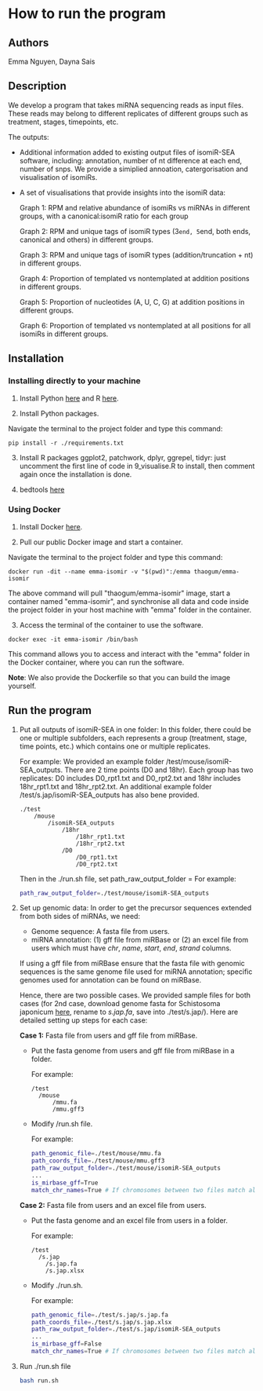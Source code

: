 # How to run the program

## Authors

Emma Nguyen, Dayna Sais

## Description

We develop a program that takes miRNA sequencing reads as input files. These reads may belong to different replicates of different groups such as treatment, stages, timepoints, etc.

The outputs:

- Additional information added to existing output files of isomiR-SEA software, including: annotation, number of nt difference at each end, number of snps. We provide a simiplied annoation, catergorisation and visualisation of isomiRs.

- A set of visualisations that provide insights into the isomiR data:

  Graph 1: RPM and relative abundance of isomiRs vs miRNAs in different groups, with a canonical:isomiR ratio for each group

  Graph 2: RPM and unique tags of isomiR types (3`end, 5`end, both ends, canonical and others) in different groups.

  Graph 3: RPM and unique tags of isomiR types (addition/truncation + nt) in different groups.

  Graph 4: Proportion of templated vs nontemplated at addition positions in different groups.

  Graph 5: Proportion of nucleotides (A, U, C, G) at addition positions in different groups.

  Graph 6: Proportion of templated vs nontemplated at all positions for all isomiRs in different groups.

## Installation

### Installing directly to your machine

1. Install Python [here](https://www.python.org/downloads/) and R [here](https://cran.r-project.org/).

2. Install Python packages.

Navigate the terminal to the project folder and type this command:

```
pip install -r ./requirements.txt
```

3. Install R packages ggplot2, patchwork, dplyr, ggrepel, tidyr: just uncomment the first line of code in 9_visualise.R to install, then comment again once the installation is done.

4. bedtools [here](https://bedtools.readthedocs.io/en/latest/content/installation.html)

### Using Docker

1. Install Docker [here](https://docs.docker.com/engine/install/).

2. Pull our public Docker image and start a container.

Navigate the terminal to the project folder and type this command:

```
docker run -dit --name emma-isomir -v "$(pwd)":/emma thaogum/emma-isomir
```

The above command will pull "thaogum/emma-isomir" image, start a container named "emma-isomir", and synchronise all data and code inside the project folder in your host machine with "emma" folder in the container.

3. Access the terminal of the container to use the software.

```
docker exec -it emma-isomir /bin/bash
```

This command allows you to access and interact with the "emma" folder in the Docker container, where you can run the software.

**Note**: We also provide the Dockerfile so that you can build the image yourself.

## Run the program

1.  Put all outputs of isomiR-SEA in one folder: In this folder, there could be one or multiple subfolders, each represents a group (treatment, stage, time points, etc.) which contains one or multiple replicates.

    For example: We provided an example folder /test/mouse/isomiR-SEA_outputs. There are 2 time points (D0 and 18hr). Each group has two replicates: D0 includes D0_rpt1.txt and D0_rpt2.txt and 18hr includes 18hr_rpt1.txt and 18hr_rpt2.txt. An additional example folder /test/s.jap/isomiR-SEA_outputs has also bene provided.

    ```
    ./test
        /mouse
            /isomiR-SEA_outputs
                /18hr
                    /18hr_rpt1.txt
                    /18hr_rpt2.txt
                /D0
                    /D0_rpt1.txt
                    /D0_rpt2.txt
    ```

    Then in the ./run.sh file, set path_raw_output_folder = <path to that folder>
    For example:

    ```bash
    path_raw_output_folder=./test/mouse/isomiR-SEA_outputs
    ```

2.  Set up genomic data: In order to get the precursor sequences extended from both sides of miRNAs, we need:

    - Genome sequence: A fasta file from users.
    - miRNA annotation: (1) gff file from miRBase or (2) an excel file from users which must have _chr_, _name_, _start_, _end_, _strand_ columns.

    If using a gff file from miRBase ensure that the fasta file with genomic sequences is the same genome file used for miRNA annotation; specific genomes used for annotation can be found on miRBase.

    Hence, there are two possible cases. We provided sample files for both cases (for 2nd case, download genome fasta for Schistosoma japonicum [here](https://parasite.wormbase.org/Schistosoma_japonicum_prjea34885/Info/Index), rename to _s.jap.fa_, save into ./test/s.jap/). Here are detailed setting up steps for each case:

    **Case 1:** Fasta file from users and gff file from miRBase.

    - Put the fasta genome from users and gff file from miRBase in a folder.

      For example:

      ```
      /test
        /mouse
            /mmu.fa
            /mmu.gff3
      ```

    - Modify /run.sh file.

      For example:

      ```bash
      path_genomic_file=./test/mouse/mmu.fa
      path_coords_file=./test/mouse/mmu.gff3
      path_raw_output_folder=./test/mouse/isomiR-SEA_outputs
      ...
      is_mirbase_gff=True
      match_chr_names=True # If chromosomes between two files match already, match_chr_names should be False to save computational time.
      ```

    **Case 2:** Fasta file from users and an excel file from users.

    - Put the fasta genome and an excel file from users in a folder.

      For example:

      ```
      /test
        /s.jap
          /s.jap.fa
          /s.jap.xlsx
      ```

    - Modify ./run.sh.

      For example:

      ```bash
      path_genomic_file=./test/s.jap/s.jap.fa
      path_coords_file=./test/s.jap/s.jap.xlsx
      path_raw_output_folder=./test/s.jap/isomiR-SEA_outputs
      ...
      is_mirbase_gff=False
      match_chr_names=True # If chromosomes between two files match already, match_chr_names should be False to save computational time.
      ```

3.  Run ./run.sh file

    ```bash
    bash run.sh
    ```
